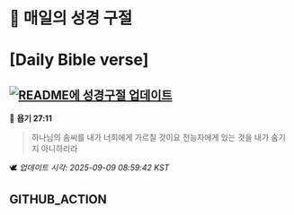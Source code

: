 # 🙏 매일의 성경 구절
# [Daily Bible verse]
## [![README에 성경구절 업데이트](https://github.com/DONGSUKA/first_test/actions/workflows/update-readme-bible.yml/badge.svg)](https://github.com/DONGSUKA/first_test/actions/workflows/update-readme-bible.yml)
<!-- START_BIBLE_VERSE -->
📖 **욥기 27:11**
> 하나님의 솜씨를 내가 너희에게 가르칠 것이요 전능자에게 있는 것을 내가 숨기지 아니하리라

🕊️ _업데이트 시각: 2025-09-09 08:59:42 KST_
  <!-- END_BIBLE_VERSE -->
## GITHUB_ACTION
